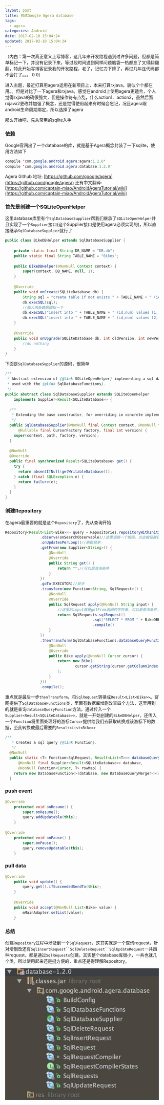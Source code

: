 ```yaml
---
layout: post
title: 初试Google Agera database
tags:
  - agera
categories: Android
date: 2017-02-10 15:04:24
updated: 2017-02-10 15:04:24
---
```


（内白：第一次真正意义上写博客，这几年来开发路程遇到过许多问题，但都是简单标记一下，并没有记录下来，等过段时间遇到同样问题脑袋一热都忘了又得翻翻翻，特此开始写博客记录我的开发路程，老了，记忆力下降了，再过几年连代码都不会打了。。。 0 0）

进入主题，最近打算用agera运用在新项目上，本来打算rxjava，貌似个个都在用。。但是对比了一下agera和rxjava，感觉在android上使用agera更适合，个人觉得rxjava的确很强大，但是操作符有点乱，什么action1、action2，虽然后面rxjava2更改并加强了概念，还是觉得使用起来有时候会忘记，况且agera跟android生命周期绑定，所以选择了agera

那么开始吧，先从常用的sqlite入手

### 依赖
Google官网出了一个database的库，就是基于Agera概念封装了一下sqlite，使用方法如下
``` java
compile 'com.google.android.agera:agera:1.2.0'
compile 'com.google.android.agera:database:1.2.0'
```
Agera Github 地址: [https://github.com/google/agera](https://github.com/google/agera)
还有中文翻译: [https://github.com/captain-miao/AndroidAgeraTutorial/wiki](https://github.com/captain-miao/AndroidAgeraTutorial/wiki)

<!-- more -->

### 首先是创建一个SQLiteOpenHelper
这里database库里有个`SqlDatabaseSupplier`帮我们继承了`SQLiteOpenHelper`并且实现了一个`Supplier`接口(这个Supplier接口是使用agera必须实现的)，所以直接继承`SqlDatabaseSupplier`就行了
``` java
public class BikeDBHelper extends SqlDatabaseSupplier {

    private static final String DB_NAME = "DB.db";
    public static final String TABLE_NAME = "Bikes";

    public BikeDBHelper(@NonNull Context context) {
        super(context, DB_NAME, null, 1);
    }

    @Override
    public void onCreate(SQLiteDatabase db) {
        String sql = "create table if not exists " + TABLE_NAME + " (id integer primary key,num text)";
        db.execSQL(sql);
        //插入两条数据模拟一下
        db.execSQL("insert into " + TABLE_NAME + " (id,num) values (1,'123456')");
        db.execSQL("insert into " + TABLE_NAME + " (id,num) values (2,'254365')");
    }

    @Override
    public void onUpgrade(SQLiteDatabase db, int oldVersion, int newVersion) {
        //do nothing
    }
}
```
下面是`SqlDatabaseSupplier`的源码，很简单
``` java
/**
 * Abstract extension of {@link SQLiteOpenHelper} implementing a sql database {@link Supplier} to be
 * used with the {@link SqlDatabaseFunctions}.
 */
public abstract class SqlDatabaseSupplier extends SQLiteOpenHelper
    implements Supplier<Result<SQLiteDatabase>> {

  /**
   * Extending the base constructor, for overriding in concrete implementations.
   */
  public SqlDatabaseSupplier(@NonNull final Context context, @NonNull final String path,
      @Nullable final CursorFactory factory, final int version) {
    super(context, path, factory, version);
  }

  @NonNull
  @Override
  public final synchronized Result<SQLiteDatabase> get() {
    try {
      return absentIfNull(getWritableDatabase());
    } catch (final SQLException e) {
      return failure(e);
    }
  }
}
```

### 创建Repository
在agera最重要的就是这个`Repository`了，先从查询开始
``` java
Repository<Result<List<Bike>>> query = Repositories.repositoryWithInitialValue(Result.<List<Bike>>absent())
                .observe(onSearchObservable)//这里观察一个按钮，点击按钮就获取一次
                .onUpdatesPerLoop()//刷新频率
                .getFrom(new Supplier<String>() {
                    @NonNull
                    @Override
                    public String get() {
                        return "";//可以是查询条件
                    }
                })
                .goTo(EXECUTOR)//异步
                .transform(new Function<String, SqlRequest>() {
                    @NonNull
                    @Override
                    public SqlRequest apply(@NonNull String input) {
                    	//这里的input就是getFrom返回的字符串，可以是查询条件，根据查询条件创建不同的SqlRequest
                        return SqlRequests.sqlRequest()
                                        .sql("SELECT * FROM " + BikeDBHelper.TABLE_NAME)
                                        .compile()
                    }
                })
                .thenTransform(SqlDatabaseFunctions.databaseQueryFunction(new BikeDBHelper(this), new Function<Cursor, Bike>() {
                    @NonNull
                    @Override
                    public Bike apply(@NonNull Cursor cursor) {
                        return new Bike(
                                cursor.getString(cursor.getColumnIndex("num"))
                        );
                    }
                }))
                .compile();
```
重点就是最后一步`thenTransform`，将`SqlRequest`转换成`Result<List<Bike>>`。官网提供了`SqlDatabaseFunctions`类，里面有数据库增删改查四个方法，这里用到的就是查询`databaseQueryFunction`方法，通过传入一个`Supplier<Result<SQLiteDatabase>>`，就是一开始创建的`BikeDBHelper`，还传入一个`Function`将里面处理好的游标`Cursor`提供给我们去获取转换成该游标下的数据，至此转换成最后需要的`Result<List<Bike>>`
``` java
/**
   * Creates a sql query {@link Function}.
   */
  @NonNull
  public static <T> Function<SqlRequest, Result<List<T>>> databaseQueryFunction(
      @NonNull final Supplier<Result<SQLiteDatabase>> database,
      @NonNull Function<Cursor, T> rowMap) {
    return new DatabaseFunction<>(database, new DatabaseQueryMerger<>(rowMap));
  }
```

### push event
``` java
@Override
    protected void onResume() {
        super.onResume();
        query.addUpdatable(this);
    }

@Override
    protected void onPause() {
        super.onPause();
        query.removeUpdatable(this);
    }
```

### pull data
``` java
@Override
    public void update() {
        query.get().ifSucceededSendTo(this);
    }

    @Override
    public void accept(@NonNull List<Bike> value) {
        mMainAdapter.setList(value);
    }
```

### 总结
创建`Repository`过程中涉及到一个`SqlRequest`，这其实就是一个查询request，针对增删改还有`SqlInsertRequest``SqlDeleteRequest``SqlUpdateRequest`一共四种request，都是通过`SqlRequests`创建。其实整个database库很小，一共也就几个类，所以使用起来还是挺方便的，重点还是得理解Repository。

![jsdelivr](1.png)
